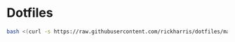 # Dotfiles

```sh
bash <(curl -s https://raw.githubusercontent.com/rickharris/dotfiles/main/bin/setup.sh)
```
